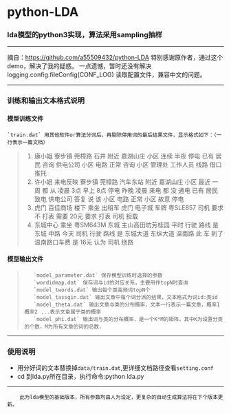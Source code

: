 python-LDA
===
### lda模型的python3实现，算法采用sampling抽样
---
摘自：https://github.com/a55509432/python-LDA 
特别感谢原作者，通过这个demo，解决了我的疑惑。
一点遗憾，暂时还没有解决 logging.config.fileConfig(CONF_LOG) 读取配置文件，兼容中文的问题。

---
### 训练和输出文本格式说明
#### 模型训练文件
    `train.dat` 用其他软件or算法分词后，再剔除停用词的最后结果文件，显示格式如下：（一行表示一篇文档）
>1. 康小姐 寮步镇 莞樟路 石井 附近 嘉湖山庄 小区 连续 半夜 停电 已有 居民 咨询 供电公司 小区 电路 正常 咨询 小区 管理处 工作人员 线路 借口 推托<br>
>2. 许小姐 来电反映 寮步镇 莞樟路 汽车东站 附近 嘉湖山庄 小区 最近 一周 都 从 凌晨 3点 早上 8点 停电 昨晚 凌晨 来电 都 没 通电 已有 居民 致电 供电公司 答复 说 该 小区 电路 正常 小区 故意 停电 <br>
>3. 虎门 百佳商场 楼下 乘坐 出租车 虎门 电子城 车牌 粤SLE857 司机 要求 不 打表 需要 20元 要求 打表 司机 拒载<br>
>4. 东城中心 乘坐 粤SM643M  东城 主山高田坊芳桂园 平时 行驶 路线 是 东城 中路 今天 司机 行驶 路线 是 东城大道 东纵大道 温南路 此 车 到了 温南路口车费 是  16元 认为 司机 绕路<br>

#### 模型输出文件
>        `model_parameter.dat` 保存模型训练时选择的参数 
>        `wordidmap.dat` 保存词与id的对应关系，主要用作topN时查询 
>        `model_twords.dat` 输出每个类高频词topN个 
>        `model_tassgin.dat` 输出文章中每个词分派的结果，文本格式为词id:类id 
>        `model_theta.dat` 输出文章与类的分布概率，文本一行表示一篇文章，概率1   概率2 ...表示文章属于类的概率 
>        `model_phi.dat` 输出词与类的分布概率，是一个K*M的矩阵，其中K为设置分类的个数，M为所有文章的词的总数，

---
### 使用说明
* 用分好词的文本替换掉`data/train.dat`,更详细文档路径查看`setting.conf`
* cd 到lda.py所在目录，执行命令:python lda.py

---
        此为lda模型的基础版本，所有参数均由人为设定，更复杂的自动生成算法将在下个版本更新。
